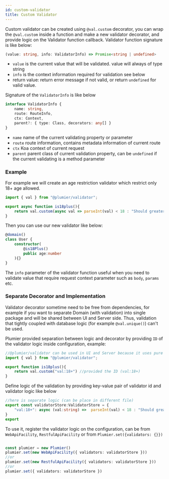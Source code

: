 ```yaml
---
id: custom-validator
title: Custom Validator
---
```


Custom validator can be created using `@val.custom` decorator, you can wrap the `@val.custom` inside a function and make a new validator decorator, and provide logic on the Validator function callback. Validator function signature is like below:

```typescript 
(value: string, info: ValidatorInfo) => Promise<string | undefined>
```

* `value` is the current value that will be validated. value will always of type string
* `info` is the context information required for validation see below
* return value: return error message if not valid, or return `undefined` for valid value.

Signature of the `ValidatorInfo` is like below

```typescript
interface ValidatorInfo {
    name: string,
    route: RouteInfo,
    ctx: Context,
    parent?: { type: Class, decorators: any[] }
}
```

* `name` name of the current validating property or parameter 
* `route` route information, contains metadata information of current route 
* `ctx` Koa context of current request 
* `parent` parent class of current validation property, can be `undefined` if the current validating is a method parameter

### Example
For example we will create an age restriction validator which restrict only 18+ age allowed.

```typescript
import { val } from "@plumier/validator";

export async function is18plus(){
    return val.custom(async val => parseInt(val) < 18 : "Should greater than 18 years old" : undefined)
}
```

Then you can use our new validator like below:

```typescript
@domain()
class User {
    constructor(
        @is18Plus()
        public age:number
    ){}
}
```

The `info` parameter of the validator function useful when you need to validate value that require request context parameter such as `body`, `params` etc.

### Separate Decorator and Implementation
Validator decorator sometime need to be free from dependencies, for example if you want to separate Domain (with validation) into single package and will be shared between UI and Server side. Thus, validation that tightly coupled with database logic (for example `@val.unique()`) can't be used.

Plumier provided separation between logic and decorator by providing `ID` of the validator logic inside configuration, example:

```typescript
//@plumier/validator can be used in UI and Server because it uses pure JS code
import { val } from "@plumier/validator";

export function is18plus(){
    return val.custom("val:18+") //provided the ID (val:18+)
}
```

Define logic of the validation by providing key-value pair of validator id and validator logic like below

```typescript
//here is separate logic (can be place in different file)
export const validatorStore:ValidatorStore = {
    "val:18+": async (val:string) =>  parseInt(val) < 18 : "Should greater than 18 years old" : undefined
}
export 
```

To use it, register the validator logic on the configuration, can be from `WebApiFacility`, `RestfulApiFacility` or from `Plumier.set({validators: {}})`

```typescript

const plumier = new Plumier()
plumier.set(new WebApiFacility({ validators: validatorStore }))
//or 
plumier.set(new RestfulApiFacility({ validators: validatorStore }))
//or
plumier.set({ validators: validatorStore })
```
